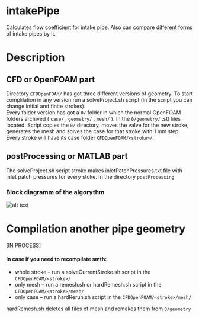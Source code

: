 # intakePipe
Calculates flow coefficient for intake pipe. Also can compare different forms of intake pipes by it.

# Description
## CFD or OpenFOAM part
Directory `CFDOpenFOAM/` has got three different versions of geometry. To start complilation in any version run a solveProject.sh script (in the script you can change initial and finite strokes).\
Every folder version has got a `0/` folder in which the normal OpenFOAM folders archived ( `case/` , `geometry/` , `mesh/` ). In the `0/geometry/` .stl files located. Script copies the `0/` directory, moves the valve for the new stroke, generates the mesh and solves the case for that stroke with 1 mm step. Every stroke will have its case folder `CFDOpenFOAM/<stroke>/`.

## postProcessing or MATLAB part
The solveProject.sh script stroke makes inletPatchPressures.txt file with inlet patch pressures for every stoke.
In the directory `postProcessing`

### Block diagramm of the algorythm
![alt text](https://github.com/StasF1/READMEPictures/blob/master/intakePipe/blockDiagram.png)

# Compilation another pipe geometry

[IN PROCESS]

#### In case if you need to recompilate smth:
- whole stroke – run a solveCurrentStroke.sh script in the `CFDOpenFOAM/<stroke>/`
- only mesh – run a remesh.sh or hardRemesh.sh script in the `CFDOpenFOAM/<stroke>/mesh/`
- only case – run a hardRerun.sh script in the `CFDOpenFOAM/<stroke>/mesh/`

hardRemesh.sh deletes all files of mesh and remakes them from `0/geometry`
